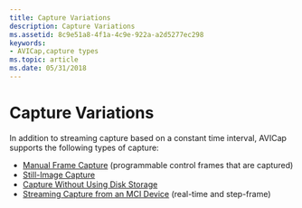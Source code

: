 ```yaml
---
title: Capture Variations
description: Capture Variations
ms.assetid: 8c9e51a8-4f1a-4c9e-922a-a2d5277ec298
keywords:
- AVICap,capture types
ms.topic: article
ms.date: 05/31/2018
---
```


# Capture Variations

In addition to streaming capture based on a constant time interval, AVICap supports the following types of capture:

-   [Manual Frame Capture](manual-frame-capture.md) (programmable control frames that are captured)
-   [Still-Image Capture](still-image-capture.md)
-   [Capture Without Using Disk Storage](capture-without-using-disk-storage.md)
-   [Streaming Capture from an MCI Device](streaming-capture-from-an-mci-device.md) (real-time and step-frame)

 

 




